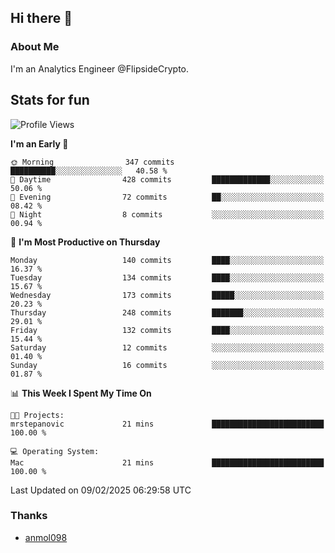 ## Hi there 👋

### About Me

I'm an Analytics Engineer @FlipsideCrypto.
  
## Stats for fun


<!--START_SECTION:waka-->
![Profile Views](http://img.shields.io/badge/Profile%20Views-39-blue)

**I'm an Early 🐤** 

```text
🌞 Morning                347 commits         ██████████░░░░░░░░░░░░░░░   40.58 % 
🌆 Daytime                428 commits         █████████████░░░░░░░░░░░░   50.06 % 
🌃 Evening                72 commits          ██░░░░░░░░░░░░░░░░░░░░░░░   08.42 % 
🌙 Night                  8 commits           ░░░░░░░░░░░░░░░░░░░░░░░░░   00.94 % 
```
📅 **I'm Most Productive on Thursday** 

```text
Monday                   140 commits         ████░░░░░░░░░░░░░░░░░░░░░   16.37 % 
Tuesday                  134 commits         ████░░░░░░░░░░░░░░░░░░░░░   15.67 % 
Wednesday                173 commits         █████░░░░░░░░░░░░░░░░░░░░   20.23 % 
Thursday                 248 commits         ███████░░░░░░░░░░░░░░░░░░   29.01 % 
Friday                   132 commits         ████░░░░░░░░░░░░░░░░░░░░░   15.44 % 
Saturday                 12 commits          ░░░░░░░░░░░░░░░░░░░░░░░░░   01.40 % 
Sunday                   16 commits          ░░░░░░░░░░░░░░░░░░░░░░░░░   01.87 % 
```


📊 **This Week I Spent My Time On** 

```text
🐱‍💻 Projects: 
mrstepanovic             21 mins             █████████████████████████   100.00 % 

💻 Operating System: 
Mac                      21 mins             █████████████████████████   100.00 % 
```


 Last Updated on 09/02/2025 06:29:58 UTC
<!--END_SECTION:waka-->

### Thanks
 - [anmol098](https://github.com/anmol098/waka-readme-stats/)
  
